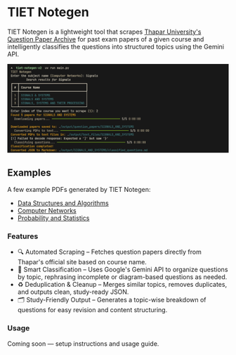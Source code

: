 # TIET Notegen
TIET Notegen is a lightweight tool that scrapes [Thapar University's Question Paper Archive](https://cl.thapar.edu/ques.php) for past exam papers of a given course and intelligently classifies the questions into structured topics using the Gemini API.

![Demo](./assets/demo.png) 

## Examples
A few example PDFs generated by TIET Notegen:
- [Data Structures and Algorithms](./examples/DATA_STRUCTURES_AND_ALGORITHMS.pdf)
- [Computer Networks](./examples/COMPUTER_NETWORKS.pdf)
- [Probability and Statistics](./examples/PROBABILITY_AND_STATISTICS.pdf)

### Features
- 🔍 Automated Scraping – Fetches question papers directly from Thapar's official site based on course name.
- 🧠 Smart Classification – Uses Google's Gemini API to organize questions by topic, rephrasing incomplete or diagram-based questions as needed.
- ♻️ Deduplication & Cleanup – Merges similar topics, removes duplicates, and outputs clean, study-ready JSON.
- 🗂️ Study-Friendly Output – Generates a topic-wise breakdown of questions for easy revision and content structuring.

### Usage
Coming soon — setup instructions and usage guide.
